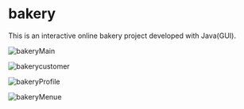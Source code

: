 # bakery
This is an interactive online bakery project developed with Java(GUI).

![bakeryMain](https://user-images.githubusercontent.com/85033378/151654992-8ddb3ff5-0ca9-4996-8584-3ee1e142382f.png)


![bakerycustomer](https://user-images.githubusercontent.com/85033378/151654996-29f183fa-b835-4d8e-b83c-dacd05f6c7e2.png)


![bakeryProfile](https://user-images.githubusercontent.com/85033378/151655003-8e6a5e27-8818-4f76-ad97-50047799d2e0.png)


![bakeryMenue](https://user-images.githubusercontent.com/85033378/151655007-ba6cb03b-0a60-491a-ba65-57887ac46888.png)
